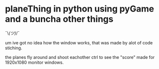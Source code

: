 # planeThing in python using pyGame and a buncha other things 
¯\\_(ツ)_/¯

um ive got no idea how the window works, that was made by alot of code stiching.

the planes fly around and shoot eachother 
ctrl to see the "score"
made for 1920x1080 monitor windows.



